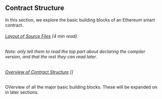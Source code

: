 ## Contract Structure

In this section, we explore the basic building blocks of an Ethereum smart contract.

###### [Layout of Source Files](https:/solidity.readthedocs.io/en/develop/layout-of-source-files.html) \[4 min read\]

###### Note: only tell them to read the top part about declaring the compiler version, and that the rest they can read later.

###### [Overview of Contract Structure](https://solidity.readthedocs.io/en/develop/structure-of-a-contract.html) \[\]

OVerview of all the major basic building blocks. These will be expanded on in later sections.

